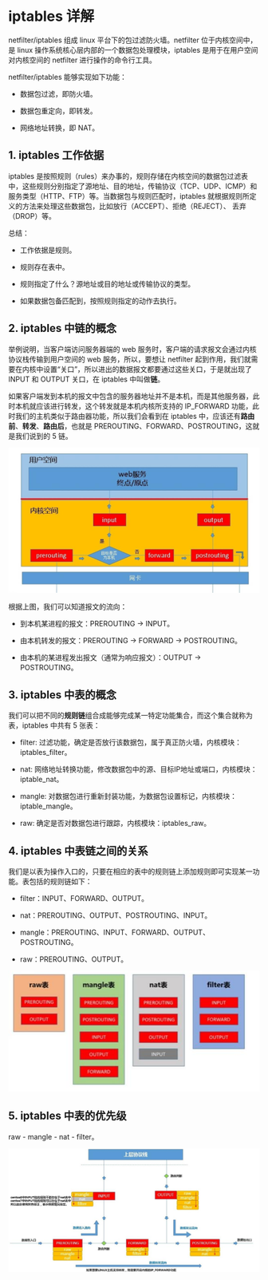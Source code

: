 # iptables 详解

netfilter/iptables 组成 linux 平台下的包过滤防火墙。netfilter 位于内核空间中，是 linux 操作系统核心层内部的一个数据包处理模块，iptables 是用于在用户空间对内核空间的 netfilter 进行操作的命令行工具。

netfilter/iptables 能够实现如下功能：

- 数据包过滤，即防火墙。

- 数据包重定向，即转发。

- 网络地址转换，即 NAT。

## 1. iptables 工作依据

iptables 是按照规则（rules）来办事的，规则存储在内核空间的数据包过滤表中，这些规则分别指定了源地址、目的地址，传输协议（TCP、UDP、ICMP）和服务类型（HTTP、FTP）等。当数据包与规则匹配时，iptables 就根据规则所定义的方法来处理这些数据包，比如放行（ACCEPT）、拒绝（REJECT）、 丢弃（DROP）等。

总结：

- 工作依据是规则。

- 规则存在表中。

- 规则指定了什么？源地址或目的地址或传输协议的类型。

- 如果数据包备匹配到，按照规则指定的动作去执行。

## 2. iptables 中链的概念

举例说明，当客户端访问服务器端的 web 服务时，客户端的请求报文会通过内核协议栈传输到用户空间的 web 服务，所以，要想让 netfilter 起到作用，我们就需要在内核中设置“关口”，所以进出的数据报文都要通过这些关口，于是就出现了 INPUT 和 OUTPUT 关口，在 iptables 中叫做**链**。

如果客户端发到本机的报文中包含的服务器地址并不是本机，而是其他服务器，此时本机就应该进行转发，这个转发就是本机内核所支持的 IP_FORWARD 功能，此时我们的主机类似于路由器功能，所以我们会看到在 iptables 中，应该还有**路由前**、**转发**、**路由后**，也就是 PREROUTING、FORWARD、POSTROUTING，这就是我们说到的 5 链。

![image](./20220119_01_pic_001.jpg)
 
根据上图，我们可以知道报文的流向：

- 到本机某进程的报文：PREROUTING -> INPUT。

- 由本机转发的报文：PREROUTING -> FORWARD -> POSTROUTING。

- 由本机的某进程发出报文（通常为响应报文）：OUTPUT -> POSTROUTING。

## 3. iptables 中表的概念

我们可以把不同的**规则链**组合成能够完成某一特定功能集合，而这个集合就称为表，iptables 中共有 5 张表：

- filter: 过滤功能，确定是否放行该数据包，属于真正防火墙，内核模块：iptables_filter。

- nat: 网络地址转换功能，修改数据包中的源、目标IP地址或端口，内核模块：iptable_nat。

- mangle: 对数据包进行重新封装功能，为数据包设置标记，内核模块：iptable_mangle。

- raw: 确定是否对数据包进行跟踪，内核模块：iptables_raw。
　　

## 4. iptables 中表链之间的关系

我们是以表为操作入口的，只要在相应的表中的规则链上添加规则即可实现某一功能。表包括的规则链如下：

- filter：INPUT、FORWARD、OUTPUT。

- nat：PREROUTING、OUTPUT、POSTROUTING、INPUT。

- mangle：PREROUTING、INPUT、FORWARD、OUTPUT、POSTROUTING。

- raw：PREROUTING、OUTPUT。

![image](./20220119_01_pic_002.jpg)

## 5. iptables 中表的优先级

raw - mangle - nat - filter。

![image](./20220119_01_pic_003.jpg)
